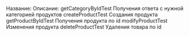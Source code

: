 Название:           Описание:
getCategoryByIdTest	Получения ответа с нужной категорией продуктов
createProductTest	Создания продукта
getProductByIdTest	Получения продукта по id
modifyProductTest	Изменения продукта
deleteProductTest	Удаления товара по id